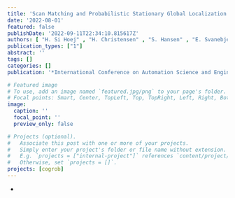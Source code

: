 ```yaml
---
title: 'Scan Matching and Probabilistic Stationary Global Localization in an Airport Environment'
date: '2022-08-01'
featured: false
publishDate: '2022-09-11T22:34:10.815617Z'
authors: [ "H. Si Hoej" , "H. Christensen" , "S. Hansen" , "E. Svanebjerg"]
publication_types: ["1"]
abstract: ''
tags: []
categories: []
publication: '*International Conference on Automation Science and Engineering (CASE)*'

# Featured image
# To use, add an image named `featured.jpg/png` to your page's folder.
# Focal points: Smart, Center, TopLeft, Top, TopRight, Left, Right, BottomLeft, Bottom, BottomRight.
image:
  caption: ''
  focal_point: ''
  preview_only: false

# Projects (optional).
#   Associate this post with one or more of your projects.
#   Simply enter your project's folder or file name without extension.
#   E.g. `projects = ["internal-project"]` references `content/project/deep-learning/index.md`.
#   Otherwise, set `projects = []`.
projects: [cogrob]
---
```


-

